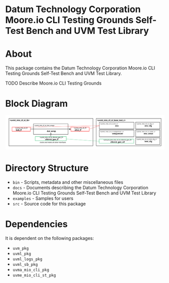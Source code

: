# Datum Technology Corporation Moore.io CLI Testing Grounds Self-Test Bench and UVM Test Library


# About
This package contains the Datum Technology Corporation Moore.io CLI Testing Grounds Self-Test Bench and UVM Test Library.

TODO Describe Moore.io CLI Testing Grounds


# Block Diagram
![alt text](./docs/tb_block_diagram.svg "Moore.io CLI Testing Grounds Self-Test Bench Block Diagram")

# Directory Structure
* `bin` - Scripts, metadata and other miscellaneous files
* `docs` - Documents describing the Datum Technology Corporation Moore.io CLI Testing Grounds Self-Test Bench and UVM Test Library
* `examples` - Samples for users
* `src` - Source code for this package


# Dependencies
It is dependent on the following packages:

* `uvm_pkg`
* `uvml_pkg`
* `uvml_logs_pkg`
* `uvml_sb_pkg`
* `uvma_mio_cli_pkg`
* `uvme_mio_cli_st_pkg`
